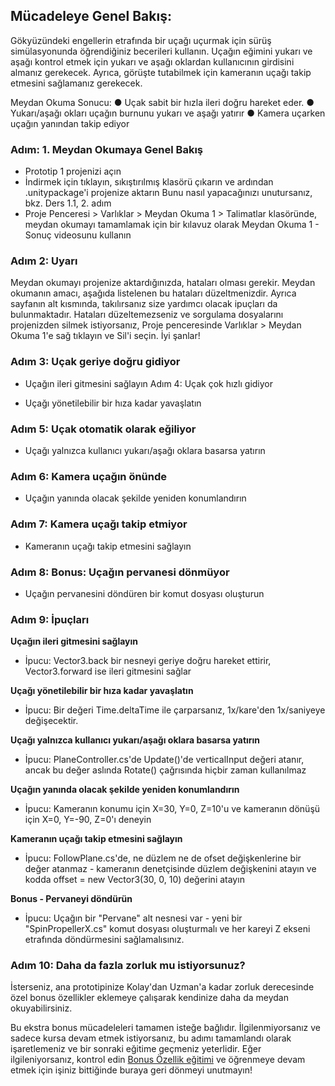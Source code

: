 ## Mücadeleye Genel Bakış:
Gökyüzündeki engellerin etrafında bir uçağı uçurmak için sürüş simülasyonunda öğrendiğiniz becerileri kullanın. Uçağın eğimini yukarı ve aşağı kontrol etmek için yukarı ve aşağı oklardan kullanıcının girdisini almanız gerekecek. Ayrıca, görüşte tutabilmek için kameranın uçağı takip etmesini sağlamanız gerekecek.
 
Meydan Okuma Sonucu:
●   	Uçak sabit bir hızla ileri doğru hareket eder.
●   	Yukarı/aşağı okları uçağın burnunu yukarı ve aşağı yatırır
●   	Kamera uçarken uçağın yanından takip ediyor

### Adım: 1. Meydan Okumaya Genel Bakış
- Prototip 1 projenizi açın
- İndirmek için tıklayın, sıkıştırılmış klasörü çıkarın ve ardından .unitypackage'i projenize aktarın
Bunu nasıl yapacağınızı unutursanız, bkz. Ders 1.1, 2. adım
- Proje Penceresi > Varlıklar > Meydan Okuma 1 > Talimatlar klasöründe, meydan okumayı tamamlamak için bir kılavuz olarak Meydan Okuma 1 - Sonuç videosunu kullanın
 
### Adım 2: Uyarı
Meydan okumayı projenize aktardığınızda, hataları olması gerekir.
Meydan okumanın amacı, aşağıda listelenen bu hataları düzeltmenizdir. Ayrıca sayfanın alt kısmında, takılırsanız size yardımcı olacak ipuçları da bulunmaktadır.
Hataları düzeltemezseniz ve sorgulama dosyalarını projenizden silmek istiyorsanız, Proje penceresinde Varlıklar > Meydan Okuma 1'e sağ tıklayın ve Sil'i seçin.
İyi şanlar!
 
 
### Adım 3: Uçak geriye doğru gidiyor
- Uçağın ileri gitmesini sağlayın
Adım 4: Uçak çok hızlı gidiyor

- Uçağı yönetilebilir bir hıza kadar yavaşlatın
 
### Adım 5: Uçak otomatik olarak eğiliyor

- Uçağı yalnızca kullanıcı yukarı/aşağı oklara basarsa yatırın
### Adım 6: Kamera uçağın önünde

- Uçağın yanında olacak şekilde yeniden konumlandırın
### Adım 7: Kamera uçağı takip etmiyor

- Kameranın uçağı takip etmesini sağlayın
### Adım 8: Bonus: Uçağın pervanesi dönmüyor

- Uçağın pervanesini döndüren bir komut dosyası oluşturun
### Adım 9: İpuçları

**Uçağın ileri gitmesini sağlayın**
- İpucu: Vector3.back bir nesneyi geriye doğru hareket ettirir, Vector3.forward ise ileri gitmesini sağlar

**Uçağı yönetilebilir bir hıza kadar yavaşlatın**
- İpucu: Bir değeri Time.deltaTime ile çarparsanız, 1x/kare'den 1x/saniyeye değişecektir.

**Uçağı yalnızca kullanıcı yukarı/aşağı oklara basarsa yatırın**
- İpucu: PlaneController.cs'de Update()'de verticalInput değeri atanır, ancak bu değer aslında Rotate() çağrısında hiçbir zaman kullanılmaz

**Uçağın yanında olacak şekilde yeniden konumlandırın**
- İpucu: Kameranın konumu için X=30, Y=0, Z=10'u ve kameranın dönüşü için X=0, Y=-90, Z=0'ı deneyin

**Kameranın uçağı takip etmesini sağlayın**
- İpucu: FollowPlane.cs'de, ne düzlem ne de ofset değişkenlerine bir değer atanmaz - kameranın denetçisinde düzlem değişkenini atayın ve kodda offset = new Vector3(30, 0, 10) değerini atayın

**Bonus - Pervaneyi döndürün**
- İpucu: Uçağın bir "Pervane" alt nesnesi var - yeni bir "SpinPropellerX.cs" komut dosyası oluşturmalı ve her kareyi Z ekseni etrafında döndürmesini sağlamalısınız.
 
 
### Adım 10: Daha da fazla zorluk mu istiyorsunuz?
İsterseniz, ana prototipinize Kolay'dan Uzman'a kadar zorluk derecesinde özel bonus özellikler eklemeye çalışarak kendinize daha da meydan okuyabilirsiniz.
 

Bu ekstra bonus mücadeleleri tamamen isteğe bağlıdır. İlgilenmiyorsanız ve sadece kursa devam etmek istiyorsanız, bu adımı tamamlandı olarak işaretlemeniz ve bir sonraki eğitime geçmeniz yeterlidir.
Eğer ilgileniyorsanız, kontrol edin [Bonus Özellik eğitimi](https://learn.unity.com/tutorial/bonus-features-1-share-your-work) ve öğrenmeye devam etmek için işiniz bittiğinde buraya geri dönmeyi unutmayın!
